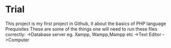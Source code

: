 # Trial
This project is my first project in Github, it about the basics of PHP language
Prequisites
These are some of the things one will need to run these files correctly:
->Database server eg. Xampp, Wampp,Mampp etc
->Text Editor
->Computer
